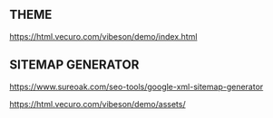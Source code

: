 ## THEME

https://html.vecuro.com/vibeson/demo/index.html

## SITEMAP GENERATOR

https://www.sureoak.com/seo-tools/google-xml-sitemap-generator

https://html.vecuro.com/vibeson/demo/assets/
